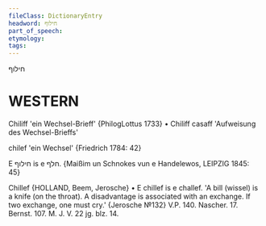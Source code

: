 ```yaml
---
fileClass: DictionaryEntry
headword: חילוף
part_of_speech: 
etymology: 
tags: 
---
```

חילוף

WESTERN
========

Chiliff 'ein Wechsel-Brieff' {PhilogLottus 1733}
	•	Chiliff casaff 'Aufweisung des Wechsel-Brieffs'

chilef 'ein Wechsel' {Friedrich 1784: 42}

E חילוף is e חלף.
{Maißim un Schnokes vun e Handelewos, LEIPZIG 1845: 45}

Chillef {HOLLAND, Beem, Jerosche}
	•	E chillef is e challef. 'A bill (wissel) is a knife (on the throat). A disadvantage is associated with an exchange. If two exchange, one must cry.' {Jerosche №132}
V.P. 140.
Nascher. 17.
Bernst. 107.
M. J. V. 22 jg. blz. 14.